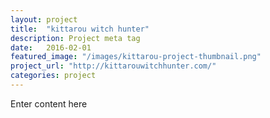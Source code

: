 ```yaml
---
layout: project
title:  "kittarou witch hunter"
description: Project meta tag
date:   2016-02-01
featured_image: "/images/kittarou-project-thumbnail.png"
project_url: "http://kittarouwitchhunter.com/"
categories: project
---
```


Enter content here
